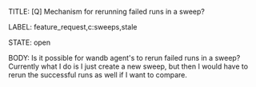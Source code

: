 TITLE:
[Q] Mechanism for rerunning failed runs in a sweep?

LABEL:
feature_request,c:sweeps,stale

STATE:
open

BODY:
Is it possible for wandb agent's to rerun failed runs in a sweep? Currently what I do is I just create a new sweep, but then I would have to rerun the successful runs as well if I want to compare.

